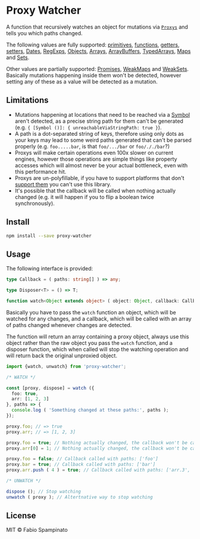 # Proxy Watcher

A function that recursively watches an object for mutations via [`Proxys`](https://developer.mozilla.org/en-US/docs/Web/JavaScript/Reference/Global_Objects/Proxy) and tells you which paths changed.

The following values are fully supported: [primitives](https://developer.mozilla.org/en-US/docs/Glossary/Primitive), [functions](https://developer.mozilla.org/en-US/docs/Web/JavaScript/Guide/Functions), [getters](https://developer.mozilla.org/en-US/docs/Web/JavaScript/Reference/Functions/get), [setters](https://developer.mozilla.org/en-US/docs/Web/JavaScript/Reference/Functions/set), [Dates](https://developer.mozilla.org/en-US/docs/Web/JavaScript/Reference/Global_Objects/Date), [RegExps](https://developer.mozilla.org/en-US/docs/Web/JavaScript/Reference/Global_Objects/RegExp), [Objects](https://developer.mozilla.org/en-US/docs/Web/JavaScript/Reference/Global_Objects/Object), [Arrays](https://developer.mozilla.org/en-US/docs/Web/JavaScript/Reference/Global_Objects/Array), [ArrayBuffers](https://developer.mozilla.org/en-US/docs/Web/JavaScript/Reference/Global_Objects/ArrayBuffer), [TypedArrays](https://developer.mozilla.org/en-US/docs/Web/JavaScript/Reference/Global_Objects/TypedArray), [Maps](https://developer.mozilla.org/en-US/docs/Web/JavaScript/Reference/Global_Objects/Map) and [Sets](https://developer.mozilla.org/en-US/docs/Web/JavaScript/Reference/Global_Objects/Set).

Other values are partially supported: [Promises](https://developer.mozilla.org/en/docs/Web/JavaScript/Reference/Global_Objects/Promise), [WeakMaps](https://developer.mozilla.org/en-US/docs/Web/JavaScript/Reference/Global_Objects/WeakMap) and [WeakSets](https://developer.mozilla.org/en-US/docs/Web/JavaScript/Reference/Global_Objects/WeakSet). Basically mutations happening inside them won't be detected, however setting any of these as a value will be detected as a mutation.

## Limitations

- Mutations happening at locations that need to be reached via a [Symbol](https://developer.mozilla.org/en-US/docs/Web/JavaScript/Reference/Global_Objects/Symbol) aren't detected, as a precise string path for them can't be generated (e.g. `{ [Symbol ()]: { unreachableViaStringPath: true }`).
- A path is a dot-separated string of keys, therefore using only dots as your keys may lead to some weird paths generated that can't be parsed properly (e.g. `foo.....bar`, is that `foo/.../bar` or `foo/././bar`?)
- Proxys will make certain operations even 100x slower on current engines, however those operations are simple things like property accesses which will almost never be your actual bottleneck, even with this performance hit.
- Proxys are un-polyfillable, if you have to support platforms that don't [support them](https://caniuse.com/#search=proxy) you can't use this library.
- It's possible that the callback will be called when nothing actually changed (e.g. it will happen if you to flip a boolean twice synchronously).

## Install

```sh
npm install --save proxy-watcher
```

## Usage

The following interface is provided:

```ts
type Callback = ( paths: string[] ) => any;

type Disposer<T> = () => T;

function watch<Object extends object> ( object: Object, callback: Callback ): [proxy, Disposer<Object>];
```

Basically you have to pass the `watch` function an object, which will be watched for any changes, and a callback, which will be called with an array of paths changed whenever changes are detected.

The function will return an array containing a proxy object, always use this object rather than the raw object you pass the `watch` function, and a disposer function, which when called will stop the watching operation and will return back the original unproxied object.

```ts
import {watch, unwatch} from 'proxy-watcher';

/* WATCH */

const [proxy, dispose] = watch ({
  foo: true,
  arr: [1, 2, 3]
}, paths => {
  console.log ( 'Something changed at these paths:', paths );
});

proxy.foo; // => true
proxy.arr; // => [1, 2, 3]

proxy.foo = true; // Nothing actually changed, the callback won't be called
proxy.arr[0] = 1; // Nothing actually changed, the callback won't be called

proxy.foo = false; // Callback called with paths: ['foo']
proxy.bar = true; // Callback called with paths: ['bar']
proxy.arr.push ( 4 ) = true; // Callback called with paths: ['arr.3', 'arr']

/* UNWATCH */

dispose (); // Stop watching
unwatch ( proxy ); // Altertnative way to stop watching
```

## License

MIT © Fabio Spampinato
